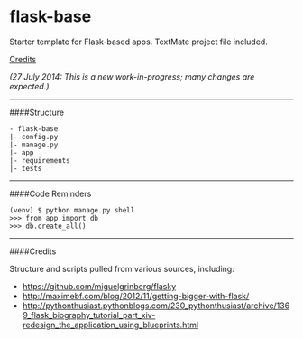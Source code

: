 flask-base
==========

Starter template for Flask-based apps. 
TextMate project file included. 

[Credits](#credits)

*(27 July 2014: This is a new work-in-progress; many changes are expected.)*

***

####Structure

    - flask-base
    |- config.py
    |- manage.py
    |- app
    |- requirements
    |- tests

***

####Code Reminders

    (venv) $ python manage.py shell
    >>> from app import db
    >>> db.create_all()

***

####Credits

Structure and scripts pulled from various sources, including: 

* https://github.com/miguelgrinberg/flasky
* http://maximebf.com/blog/2012/11/getting-bigger-with-flask/
* http://pythonthusiast.pythonblogs.com/230_pythonthusiast/archive/1369_flask_biography_tutorial_part_xiv-redesign_the_application_using_blueprints.html

